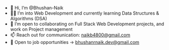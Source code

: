 - 👋 Hi, I’m @Bhushan-Naik  
- 👨‍💻 I’m into Web Development and currently learning Data Structures & Algorithms (DSA)  
- 🚀 I’m open to collaborating on Full Stack Web Development projects, and work on Project management  
- 📫 Reach out for communication: naikb4800@gmail.com  
- 💼 Open to job opportunities → bhushanrnaik.dev@gmail.com

<!---
Bhushan-Naik/Bhushan-Naik is a ✨ special ✨ repository because its `README.md` (this file) appears on your GitHub profile.
You can click the Preview link to take a look at your changes.
--->
